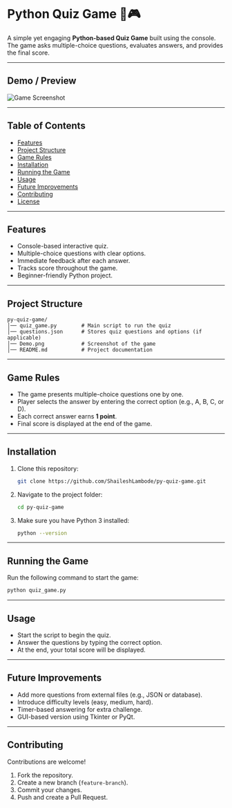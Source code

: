 # Python Quiz Game 🧠🎮

A simple yet engaging **Python-based Quiz Game** built using the console. The game asks multiple-choice questions, evaluates answers, and provides the final score.

---

## Demo / Preview

![Game Screenshot](game-video.gif)

---

## Table of Contents

- [Features](#features)  
- [Project Structure](#project-structure)  
- [Game Rules](#game-rules)  
- [Installation](#installation)  
- [Running the Game](#running-the-game)  
- [Usage](#usage)  
- [Future Improvements](#future-improvements)  
- [Contributing](#contributing)  
- [License](#license)  

---

## Features

- Console-based interactive quiz.  
- Multiple-choice questions with clear options.  
- Immediate feedback after each answer.  
- Tracks score throughout the game.  
- Beginner-friendly Python project.  

---

## Project Structure

```
py-quiz-game/
│── quiz_game.py        # Main script to run the quiz
│── questions.json      # Stores quiz questions and options (if applicable)
│── Demo.png            # Screenshot of the game
│── README.md           # Project documentation
```

---

## Game Rules

- The game presents multiple-choice questions one by one.  
- Player selects the answer by entering the correct option (e.g., A, B, C, or D).  
- Each correct answer earns **1 point**.  
- Final score is displayed at the end of the game.  

---

## Installation

1. Clone this repository:
   ```bash
   git clone https://github.com/ShaileshLambode/py-quiz-game.git
   ```
2. Navigate to the project folder:
   ```bash
   cd py-quiz-game
   ```
3. Make sure you have Python 3 installed:
   ```bash
   python --version
   ```

---

## Running the Game

Run the following command to start the game:
```bash
python quiz_game.py
```

---

## Usage

- Start the script to begin the quiz.  
- Answer the questions by typing the correct option.  
- At the end, your total score will be displayed.  

---

## Future Improvements

- Add more questions from external files (e.g., JSON or database).  
- Introduce difficulty levels (easy, medium, hard).  
- Timer-based answering for extra challenge.  
- GUI-based version using Tkinter or PyQt.  

---

## Contributing

Contributions are welcome!  
1. Fork the repository.  
2. Create a new branch (`feature-branch`).  
3. Commit your changes.  
4. Push and create a Pull Request.  

